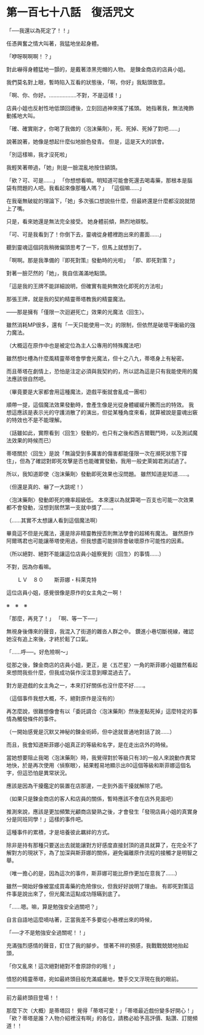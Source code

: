 # 第一百七十八話　復活咒文

「──我還以為死定了！！」

任憑興奮之情大叫著，我猛地坐起身體。

「咿呀啊啊啊！？」

對此嚇得身體猛地一顫的，是戴著漆黑兜帽的人物。
是鍊金商店的店員小姐。

我們莫名對上眼，暫時陷入互看的狀態後，「啊，你好」我點頭致意。

「啊、你、你好。………………不對，不是這樣！」

店員小姐也反射性地低頭回禮後，立刻回過神來搖了搖頭。
她指著我，無法掩飾動搖地大叫。

「確、確實剛才，你喝了我做的〈泡沫藥劑〉，死、死掉、死掉了對吧……」

說著說著，她像是想起什麼似地臉色發青。
但是，這是天大的誤會。

「別這樣嘛，我才沒死啦」

我輕笑著帶過，「她」則是一臉混亂地按住額頭。

「欸？可、可是……」
「你想想看嘛。明知道可能會死還去喝毒藥，那根本是腦袋有問題的人吧。我看起來像那種人嗎？」
「這個嘛……」

在我毫無破綻的理論下，「她」多次張口想說些什麼，但最終還是什麼都沒說就閉上了嘴。

只是，看來她還是無法完全接受。
她身體前傾，熱烈地辯駁。

「可、可是我看到了！你倒下去，靈魂從身體裡跑出來的畫面……」

聽到靈魂這個詞我稍微偏頭思考了一下，但馬上就想到了。

「啊啊。那是我準備的『即死對策』發動時的光啦」
「即、即死對策？」

對著一臉茫然的「她」，我自信滿滿地點頭。

「這是我的王牌不能詳細說明，但確實有能夠無效化即死的方法啦」

那張王牌，就是我的契約精靈蒂塔教我的精靈魔法。

――那是擁有「僅限一次迴避死亡」效果的光魔法〈回生〉。

雖然消耗MP很多，還有「一天只能使用一次」的限制，但依然是破壞平衡級的強力魔法。

（大概這在原作中也是被定位為主人公專用的特殊魔法吧）

雖然想吐槽為什麼風精靈蒂塔會學會光魔法，但十之八九，蒂塔身上有秘密。

而且蒂塔在劇情上，恐怕是注定必須與我契約的，所以認為這是只有我能使用的魔法應該很自然吧。

（畢竟要是大家都會用這種魔法，遊戲平衡就會亂成一團啦）

順帶一提，這個魔法效果發動時，會產生像是光從身體緩緩升騰而出的特效。
我想這應該是表示光的守護消散了的演出，但從某種角度來看，就算被說是靈魂出竅的特效也不是不能理解。

（話雖如此，實際看到〈回生〉發動的，也只有之後和西吉爾戰鬥時，以及測試魔法效果的時候而已）

蒂塔關於〈回生〉是說「無論受到多厲害的傷害都能僅限一次在瀕死狀態下撐住」，但為了確認對即死攻擊是否也能確實發動，我用一般史萊姆君測試過了。

所以，我知道即使〈泡沫藥劑〉發動即死效果也沒問題。
雖然知道是知道……。

（但還是真的、嚇了一大跳呢！）

〈泡沫藥劑〉發動即死的機率超級低。
本來還以為就算喝一百支也可能一次效果都不會發動，沒想到居然第一支就中獎了……。

（……其實不太想讓人看到這個魔法啊）

畢竟這不但是光魔法，還是除非精靈教授否則無法學會的超稀有魔法。
雖然原作阿爾瑪君也可能讓蒂塔使用過，但我想盡可能排除會破壞原作可能性的因素。

（所以絕對、絕對不能讓這位店員小姐察覺到〈回生〉的事情……）

不對，因為你看嘛。

　　ＬＶ　８０　　斯菲娜・科萊克特

這位店員小姐，感覺很像是原作的女主角之一啊！

※　※　※

「那麼，再見了！」
「啊、等一下──」

無視身後傳來的聲音，我混入了街道的雜沓人群之中。
鑽進小巷切斷視線，確認她沒有追上來後，才終於鬆了口氣。

「……呼──。好危險啊～」

從那之後，鍊金商店的店員小姐，更正，是〈五芒星〉一角的斯菲娜小姐雖然看起來想問我些什麼，但我成功裝作沒注意到矇混過去了。

對方是遊戲的女主角之一，本來打好關係也沒什麼不好……。

（這個事件我想大概，不，絕對原作是沒有的）

再怎麼說，很難想像會有以「委託調合〈泡沫藥劑〉然後差點死掉」這麼特定的事情為觸發條件的事件。

（一開始感覺是沉默又神秘的鍊金術師，但中途就普通地對話了說……）

而且，我會知道斯菲娜小姐真正的等級和名字，是在走出店外的時候。

當她想要阻止我喝〈泡沫藥劑〉時，我覺得對於等級只有3的一般人來說動作異常地快，於是再次使用〈偵察眼〉，結果輕易地顯示出80這個等級和斯菲娜這個名字，但這恐怕是異常狀況。

應該是因為干擾鑑定的裝置在店那邊，一走到外面干擾就解除了吧。

（如果只是鍊金商店的客人和店員的關係，暫時應該不會在店外見面吧）

推測來說，應該是更加頻繁光顧商店變熟之後，才會發生「發現店員小姐的真實身分是同班同學！」這樣的事件吧。

這種事件的累積，才是培養彼此羈絆的方式。

除非是持有那種只要送出去就能讓對方好感度直接封頂的道具就算了，在完全不了解對方的現狀下，為了加深與斯菲娜的關係，避免偏離原作流程的接觸才是明智之舉。

（唯一擔心的是，因為這次的事件，斯菲娜可能比原作更加在意我了……）

雖然一開始好像被當成買毒藥的危險傢伙，但我好好說明了理由。
有即死對策這件事是說出來了，但光魔法這點成功隱瞞到底了。

「……嗯。嘛，算是勉強安全過關吧？」

自言自語地這麼嘀咕著，正當我差不多要從小巷裡出來的時候，

「──才不是勉強安全過關呢！！」

充滿強烈感情的聲音，釘住了我的腳步。
懷著不祥的預感，我戰戰兢兢地抬起頭，

「你又亂來！這次絕對絕對不會原諒你的哦！」

憤怒的精靈蒂塔，宛如最終頭目般充滿威嚴地，雙手交叉浮現在我的眼前。

---

前方最終頭目登場！！

那麼下次（大概）是蒂塔回！
覺得「蒂塔可愛！」「蒂塔最近戲份變多好開心！」「欸？蒂塔是誰？人物介紹裡沒有啊」的各位，請務必給予高評價、點讚、訂閱頻道！！